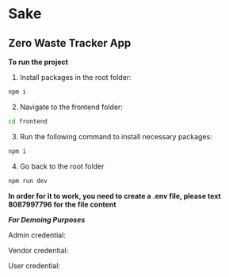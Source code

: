 # Sake
## Zero Waste Tracker App
**To run the project**
1. Install packages in the root folder:
```bash
npm i
```
2. Navigate to the frontend folder:
```bash
cd frontend
```
3. Run the following command to install necessary packages:
```bash
npm i
```
4. Go back to the root folder
```bash
npm run dev
```
**In order for it to work, you need to create a .env file, please text 8087997796 for the file content**

***For Demoing Purposes***

Admin credential:

Vendor credential:

User credential:
